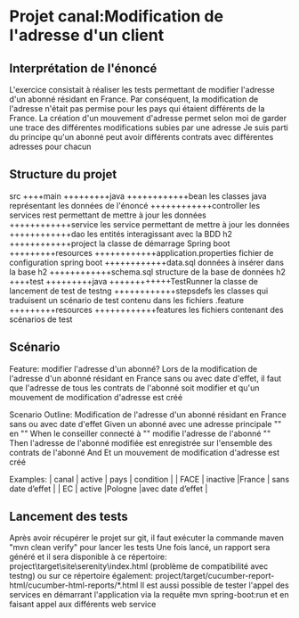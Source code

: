 # Projet canal:Modification de l'adresse d'un client

## Interprétation de l'énoncé
L'exercice consistait à réaliser les tests permettant de modifier l'adresse d'un abonné résidant en France.
Par conséquent, la modification de l'adresse n'était pas permise pour les pays qui étaient différents de la France.
La création d'un mouvement d'adresse permet selon moi de garder une trace des différentes modifications subies par une adresse
Je suis parti du principe qu'un abonné peut avoir différents contrats avec différentes adresses pour chacun

## Structure du projet
src
++++main
+++++++++java
++++++++++++bean       les classes java représentant les données de l'énoncé
++++++++++++controller les services rest permettant de mettre à jour les données
++++++++++++service    les service permettant de mettre à jour les données
++++++++++++dao        les entités interagissant avec la BDD h2
++++++++++++project    la classe de démarrage Spring boot
+++++++++resources
++++++++++++application.properties  fichier de configuration spring boot
++++++++++++data.sql                données à insérer dans la base h2
++++++++++++schema.sql              structure de la base de données h2
++++test
+++++++++java
++++++++++++TestRunner     la classe de lancement de test de testng
++++++++++++stepsdefs      les classes qui traduisent un scénario de test contenu dans les fichiers .feature
+++++++++resources
++++++++++++features       les fichiers contenant des scénarios de test
			
## Scénario

Feature: modifier l'adresse d'un abonné?
Lors de la modification de l'adresse d'un abonné résidant en France sans ou avec date d'effet, il faut que l'adresse de tous les contrats
de l'abonné soit modifier et qu'un mouvement de modification d'adresse est créé

Scenario Outline: Modification de l'adresse d'un abonné résidant en France sans ou avec date d'effet
Given un abonné avec une adresse principale "<active>" en "<pays>"
When le conseiller connecté à "<canal>" modifie l'adresse de l'abonné "<condition>"
Then l'adresse de l'abonné modifiée est enregistrée sur l'ensemble des contrats de l'abonné
And Et un mouvement de modification d'adresse est créé

Examples:
| canal | active   | pays   | condition         |
| FACE  | inactive |France  | sans date d’effet |
| EC    | active   |Pologne |avec date d’effet 	|

## Lancement des tests
Après avoir récupérer le projet sur git, il faut exécuter la commande maven "mvn clean verify" pour lancer les tests
Une fois lancé, un rapport sera généré et il sera disponible à ce répertoire: project\target\site\serenity\index.html (problème de compatibilité avec testng)
ou sur ce répertoire également: project/target/cucumber-report-html/cucumber-html-reports/*.html
Il est aussi possible de tester l'appel des services en démarrant l'application via la requête mvn spring-boot:run et en faisant appel aux différents web service


